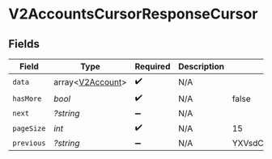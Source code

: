 # V2AccountsCursorResponseCursor


## Fields

| Field                                                | Type                                                 | Required                                             | Description                                          | Example                                              |
| ---------------------------------------------------- | ---------------------------------------------------- | ---------------------------------------------------- | ---------------------------------------------------- | ---------------------------------------------------- |
| `data`                                               | array<[V2Account](../../models/shared/V2Account.md)> | :heavy_check_mark:                                   | N/A                                                  |                                                      |
| `hasMore`                                            | *bool*                                               | :heavy_check_mark:                                   | N/A                                                  | false                                                |
| `next`                                               | *?string*                                            | :heavy_minus_sign:                                   | N/A                                                  |                                                      |
| `pageSize`                                           | *int*                                                | :heavy_check_mark:                                   | N/A                                                  | 15                                                   |
| `previous`                                           | *?string*                                            | :heavy_minus_sign:                                   | N/A                                                  | YXVsdCBhbmQgYSBtYXhpbXVtIG1heF9yZXN1bHRzLol=         |